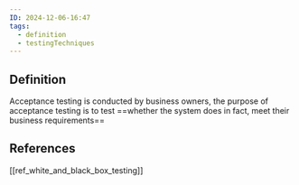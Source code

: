 ```yaml
---
ID: 2024-12-06-16:47
tags:
  - definition
  - testingTechniques
---
```

## Definition

Acceptance testing is conducted by business owners, the purpose of acceptance testing is to test ==whether the system does in fact, meet their business requirements==

## References
[[ref_white_and_black_box_testing]]